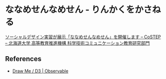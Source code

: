 # ななめせんなめせん - りんかくをかさねる

[ソーシャルデザイン実習が展示「ななめせんなめせん」を開催します – CoSTEP – 北海道大学 高等教育推進機構 科学技術コミュニケーション教育研究部門](https://costep.open-ed.hokudai.ac.jp/event/28831)

## References

- [Draw Me / D3 | Observable](https://observablehq.com/@d3/draw-me)
